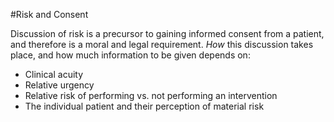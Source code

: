 #Risk and Consent

Discussion of risk is a precursor to gaining informed consent from a patient, and therefore is a moral and legal requirement. *How* this discussion takes place, and how much information to be given depends on:
* Clinical acuity
* Relative urgency
* Relative risk of performing vs. not performing an intervention
* The individual patient and their perception of material risk